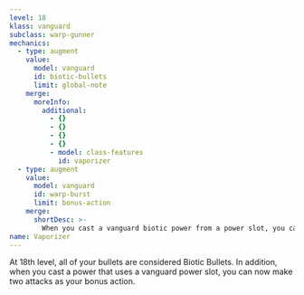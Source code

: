 ```yaml
---
level: 18
klass: vanguard
subclass: warp-gunner
mechanics:
  - type: augment
    value:
      model: vanguard
      id: biotic-bullets
      limit: global-note
    merge:
      moreInfo:
        additional:
          - {}
          - {}
          - {}
          - {}
          - model: class-features
            id: vaporizer
  - type: augment
    value:
      model: vanguard
      id: warp-burst
      limit: bonus-action
    merge:
      shortDesc: >-
        When you cast a vanguard biotic power from a power slot, you can use your bonus action to make two attacks against a target you can see.
name: Vaporizer
---
```

At 18th level, all of your bullets are considered Biotic Bullets. In addition, when you cast a power that uses a
vanguard power slot, you can now make two attacks as your bonus action.
